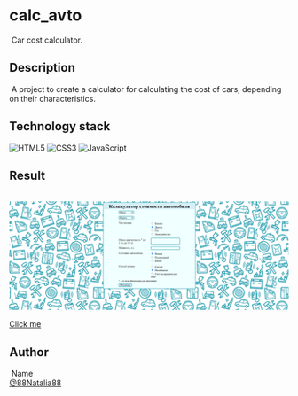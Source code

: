 # calc_avto
​
Car cost calculator.
​
## Description
​
A project to create a calculator for calculating the cost of cars, depending on their characteristics.
​
​
## Technology stack

![HTML5](https://img.shields.io/badge/html5-%23E34F26.svg?style=for-the-badge&logo=html5&logoColor=white) ![CSS3](https://img.shields.io/badge/css3-%231572B6.svg?style=for-the-badge&logo=css3&logoColor=white) ![JavaScript](https://img.shields.io/badge/javascript-%23323330.svg?style=for-the-badge&logo=javascript&logoColor=%23F7DF1E)
​
## Result
​
![Image alt](https://github.com/88Natalia88/calc_avto/blob/main/%D0%91%D0%B5%D0%B7%D1%8B%D0%BC%D1%8F%D0%BD%D0%BD%D1%8B%D0%B9.png)

[Сlick me](https://github.com/88Natalia88/calc_avto.git)
​
## Author
​
Name<br>
[@88Natalia88](https://github.com/88Natalia88)
